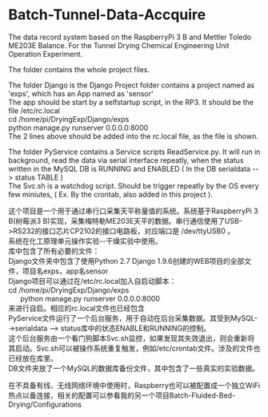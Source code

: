 # Batch-Tunnel-Data-Accquire
The data record system based on the RaspberryPi 3 B and Mettler Toledo ME203E Balance.  For the Tunnel Drying Chemical Engineering Unit Operation Experiment.

The folder contains the whole project files.
<p>
The folder Django is the Django Project folder contains a project named as 'exps', which has an App named as 'sensor'<br>
The app should be start by a selfstartup script, in the RP3. It should be the file /etc/rc.local<br>
       cd /home/pi/DryingExp/Django/exps<br>
       python manage.py runserver 0.0.0.0:8000<br>
The 2 lines above should be added into the rc.local file, as the file is shown.
</p>
<p>
The folder PyService contains a Service scripts ReadService.py. It will run in background, read the data via serial interface repeatly, when the status written in the MySQL DB is RUNNING and ENABLED ( In the DB serialdata --> status TABLE )<br>
The Svc.sh is a watchdog script. Should be trigger repeatly by the OS every few miniutes, ( Ex. By the crontab, also added in this project ).
</p>

这个项目是一个用于通过串行口采集天平称量值的系统。系统基于RaspberryPi 3 B(树莓派3 B)实现，采集梅特勒ME203E天平的数据。串行通信使用了USB->RS232的接口芯片CP2102的接口电路板，对应端口是 /dev/ttyUSB0 。<br>
系统在化工原理单元操作实验--干燥实验中使用。<br>
库中包含了所有必要的文件：<br>
Django文件夹中包含了使用Python 2.7 Django 1.9.6创建的WEB项目的全部文件，项目名exps，app名sensor<br>
Django项目可以通过在/etc/rc.local加入自启动脚本：<br>
       cd /home/pi/DryingExp/Django/exps <br>
       python manage.py runserver 0.0.0.0:8000<br>
来进行自启。相应的rc.local文件也已经包含<br>
PyService文件运行了一个后台服务，用于自动在后台采集数据。其受到MySQL-->serialdata --> status库中的状态ENABLE和RUNNING的控制。<br>
这个后台服务由一个看门狗脚本Svc.sh监控，如果发现其失效退出，则会重新将其启动。Svc.sh可以被操作系统重复触发，例如/etc/crontab文件。涉及的文件也已经放在库里。<br>
DB文件夹放了一个MySQL的数据库备份文件，其中包含了一些真实的实验数据。<br>

在不具备有线、无线网络环境中使用时，Raspberry也可以被配置成一个独立WiFi热点以备连接，相关的配置可以参看我的另一个项目Batch-Fluided-Bed-Drying/Configurations


